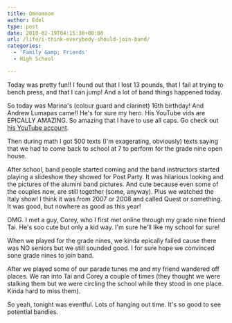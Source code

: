 ```yaml
---
title: Omnomnom
author: Edel
type: post
date: 2010-02-19T04:15:38+00:00
url: /life/i-think-everybody-should-join-band/
categories:
  - 'Family &amp; Friends'
  - High School

---
```

Today was pretty fun!! I found out that I lost 13 pounds, that I fail at trying to bench press, and that I can jump! And a lot of band things happened today.

So today was Marina's (colour guard and clarinet) 16th birthday! And Andrew Lumapas came!! He's for sure my hero. His YouTube vids are EPICALLY AMAZING. So amazing that I have to use all caps. Go check out  [his YouTube account][1].

Then during math I got 500 texts (I'm exagerating, obviously) texts saying that we had to come back to school at 7 to perform for the grade nine open house.

After school, band people started coming and the band instructors started playing a slideshow they showed for Post Party. It was hilarious looking and the pictures of the alumini band pictures. And cute because even some of the couples now, are still together (some, anyway). Plus we watched the Italy show! I think it was from 2007 or 2008 and called Quest or something. It was good, but nowhere as good as this year!

OMG. I met a guy, Corey, who I first met online through my grade nine friend Tai. He's soo cute but only a kid way. I'm sure he'll like my school for sure!

When we played for the grade nines, we kinda epically failed cause there was NO seniors but we still sounded good. I for sure hope we convinced sone grade nines to join band.

After we played some of our parade tunes me and my friend wandered off places. We ran into Tai and Corey a couple of times (they thought we were stalking them but we were circling the school while they stood in one place. Kinda hard to miss them).

So yeah, tonight was eventful. Lots of hanging out time. It's so good to see potential bandies.




 [1]: http://youtube.com/omnomnomandrew